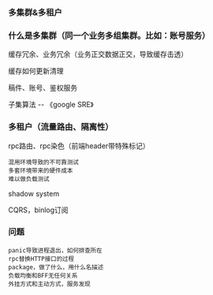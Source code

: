 ### 多集群&多租户

### 什么是多集群（同一个业务多组集群。比如：账号服务）

缓存冗余、业务冗余（业务正交数据正交，导致缓存击透）

缓存如何更新清理

稿件、账号、鉴权服务 


子集算法 -- 《google SRE》

### 多租户（流量路由、隔离性）

rpc路由、rpc染色（前端header带特殊标记）

    混用环境导致的不可靠测试
    多套环境带来的硬件成本
    难以做负载测试


shadow system

CQRS，binlog订阅



### 问题

    panic导致进程退出，如何排查所在
    rpc替换HTTP接口的过程
    package，做了什么，用什么名描述
    负载均衡和BFF无任何关系
    外挂方式和主动方式，服务发现